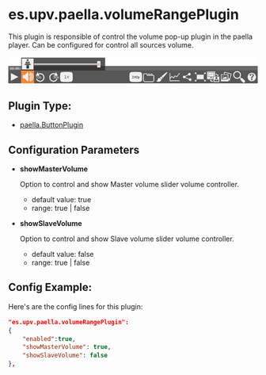 # es.upv.paella.volumeRangePlugin

This plugin is responsible of control the volume pop-up plugin in the paella player. Can be configured for control all sources volume.

![](images/volumeRangePlugin.jpg)

## Plugin Type:
- [paella.ButtonPlugin](../plugin_type.md)

## Configuration Parameters


* **showMasterVolume**

	Option to control and show Master volume slider volume controller.
	- default value: true
	- range: true | false

* **showSlaveVolume**

	Option to control and show Slave volume slider volume controller.
	- default value: false
	- range: true | false

## Config Example:

Here's are the config lines for this plugin:

```json
"es.upv.paella.volumeRangePlugin":
{
	"enabled":true, 
	"showMasterVolume": true, 
	"showSlaveVolume": false 
},
```
